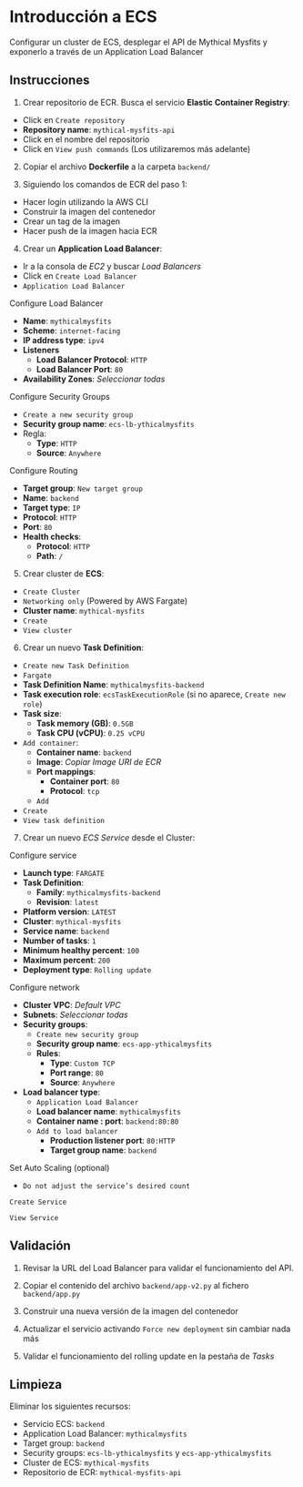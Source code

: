 # Introducción a ECS

Configurar un cluster de ECS, desplegar el API de Mythical Mysfits y exponerlo a través de un Application Load Balancer

## Instrucciones

1. Crear repositorio de ECR. Busca el servicio **Elastic Container Registry**:

- Click en `Create repository`
- **Repository name**: `mythical-mysfits-api`
- Click en el nombre del repositorio
- Click en `View push commands` (Los utilizaremos más adelante)

2. Copiar el archivo **Dockerfile** a la carpeta `backend/`

3. Siguiendo los comandos de ECR del paso 1:

- Hacer login utilizando la AWS CLI
- Construir la imagen del contenedor
- Crear un tag de la imagen
- Hacer push de la imagen hacia ECR

4. Crear un **Application Load Balancer**:

- Ir a la consola de *EC2* y buscar *Load Balancers*
- Click en `Create Load Balancer`
- `Application Load Balancer`

Configure Load Balancer

- **Name**: `mythicalmysfits`
- **Scheme**: `internet-facing`
- **IP address type**: `ipv4`
- **Listeners**
  - **Load Balancer Protocol**: `HTTP`
  - **Load Balancer Port**: `80`
- **Availability Zones**: *Seleccionar todas*

Configure Security Groups

- `Create a new security group`
- **Security group name**: `ecs-lb-ythicalmysfits`
- Regla:
  - **Type**: `HTTP`
  - **Source**: `Anywhere`

Configure Routing

- **Target group**: `New target group`
- **Name**: `backend`
- **Target type**: `IP`
- **Protocol**: `HTTP`
- **Port**: `80`
- **Health checks**:
  - **Protocol**: `HTTP`
  - **Path**: `/`

5. Crear cluster de **ECS**:

- `Create Cluster`
- `Networking only` (Powered by AWS Fargate)
- **Cluster name**: `mythical-mysfits`
- `Create`
- `View cluster`

6. Crear un nuevo **Task Definition**:

- `Create new Task Definition`
- `Fargate`
- **Task Definition Name**: `mythicalmysfits-backend`
- **Task execution role**: `ecsTaskExecutionRole` (si no aparece, `Create new role`)
- **Task size**:
  - **Task memory (GB)**: `0.5GB`
  - **Task CPU (vCPU)**: `0.25 vCPU`
- `Add container`:
  - **Container name**: `backend`
  - **Image**: *Copiar Image URI de ECR*
  - **Port mappings**:
    - **Container port**: `80`
    - **Protocol**: `tcp`
  - `Add`
- `Create`
- `View task definition`

7. Crear un nuevo *ECS Service* desde el Cluster:

Configure service

- **Launch type**: `FARGATE`
- **Task Definition**:
  - **Family**: `mythicalmysfits-backend`
  - **Revision**: `latest`
- **Platform version**: `LATEST`
- **Cluster**: `mythical-mysfits`
- **Service name**: `backend`
- **Number of tasks**: `1`
- **Minimum healthy percent**: `100`
- **Maximum percent**: `200`
- **Deployment type**: `Rolling update`

Configure network

- **Cluster VPC**: *Default VPC*
- **Subnets**: *Seleccionar todas*
- **Security groups**:
  - `Create new security group`
  - **Security group name**: `ecs-app-ythicalmysfits`
  - **Rules**:
    - **Type**: `Custom TCP`
    - **Port range**: `80`
    - **Source**: `Anywhere`
- **Load balancer type**:
  - `Application Load Balancer`
  - **Load balancer name**: `mythicalmysfits`
  - **Container name : port**: `backend:80:80`
  - `Add to load balancer`
    - **Production listener port**: `80:HTTP`
    - **Target group name**: `backend`

Set Auto Scaling (optional)

- `Do not adjust the service’s desired count`

`Create Service`

`View Service`

## Validación

1. Revisar la URL del Load Balancer para validar el funcionamiento del API.

2. Copiar el contenido del archivo `backend/app-v2.py` al fichero `backend/app.py`

3. Construir una nueva versión de la imagen del contenedor

4. Actualizar el servicio activando `Force new deployment` sin cambiar nada más

5. Validar el funcionamiento del rolling update en la pestaña de *Tasks*

## Limpieza

Eliminar los siguientes recursos:

- Servicio ECS: `backend`
- Application Load Balancer: `mythicalmysfits`
- Target group: `backend`
- Security groups: `ecs-lb-ythicalmysfits` y `ecs-app-ythicalmysfits`
- Cluster de ECS: `mythical-mysfits`
- Repositorio de ECR: `mythical-mysfits-api`